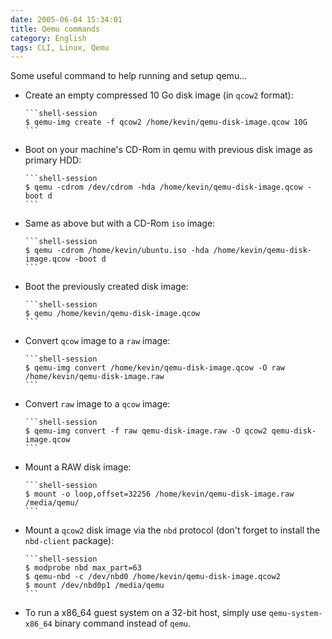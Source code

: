 ```yaml
---
date: 2005-06-04 15:34:01
title: Qemu commands
category: English
tags: CLI, Linux, Qemu
---
```


Some useful command to help running and setup qemu...

  * Create an empty compressed 10 Go disk image (in `qcow2` format):

        ```shell-session
        $ qemu-img create -f qcow2 /home/kevin/qemu-disk-image.qcow 10G
        ```

  * Boot on your machine's CD-Rom in qemu with previous disk image as primary HDD:

        ```shell-session
        $ qemu -cdrom /dev/cdrom -hda /home/kevin/qemu-disk-image.qcow -boot d
        ```

  * Same as above but with a CD-Rom `iso` image:

        ```shell-session
        $ qemu -cdrom /home/kevin/ubuntu.iso -hda /home/kevin/qemu-disk-image.qcow -boot d
        ```

  * Boot the previously created disk image:

        ```shell-session
        $ qemu /home/kevin/qemu-disk-image.qcow
        ```

  * Convert `qcow` image to a `raw` image:

        ```shell-session
        $ qemu-img convert /home/kevin/qemu-disk-image.qcow -O raw /home/kevin/qemu-disk-image.raw
        ```

  * Convert `raw` image to a `qcow` image:

        ```shell-session
        $ qemu-img convert -f raw qemu-disk-image.raw -O qcow2 qemu-disk-image.qcow
        ```

  * Mount a RAW disk image:

        ```shell-session
        $ mount -o loop,offset=32256 /home/kevin/qemu-disk-image.raw /media/qemu/
        ```

  * Mount a `qcow2` disk image via the `nbd` protocol (don't forget to install the `nbd-client` package):

        ```shell-session
        $ modprobe nbd max_part=63
        $ qemu-nbd -c /dev/nbd0 /home/kevin/qemu-disk-image.qcow2
        $ mount /dev/nbd0p1 /media/qemu
        ```

  * To run a x86_64 guest system on a 32-bit host, simply use `qemu-system-x86_64` binary command instead of `qemu`.

